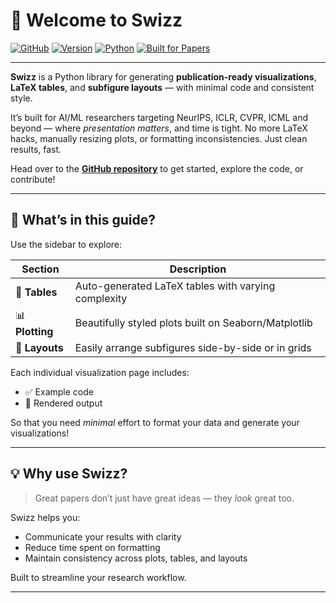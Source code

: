 # 📄 Welcome to **Swizz**

[![GitHub](https://img.shields.io/badge/GitHub-Repo-181717?logo=github)](https://github.com/anonymous-ml-author/swizz) [![Version](https://img.shields.io/badge/version-0.1.0-orange)](https://github.com/anonymous-ml-author/swizz/releases) [![Python](https://img.shields.io/badge/python-3.10%2B-blue.svg)](https://www.python.org/) [![Built for Papers](https://img.shields.io/badge/built%20for-AI%20papers-ff69b4)](https://github.com/anonymous-ml-author/swizz)

---

**Swizz** is a Python library for generating **publication-ready visualizations**, **LaTeX tables**, and **subfigure
layouts** — with minimal code and consistent style. 

It’s built for AI/ML researchers targeting NeurIPS, ICLR, CVPR, ICML and beyond — where *presentation matters*, and time
is tight. No more LaTeX hacks, manually resizing plots, or formatting inconsistencies. Just clean results, fast.

Head over to the [**GitHub repository**](https://github.com/anonymous-ml-author/swizz) to get started, explore the code, or contribute!

---

## 🧭 What’s in this guide?

Use the sidebar to explore:

| Section         | Description                                                      |
|-----------------|------------------------------------------------------------------|
| 🧾 **Tables**   | Auto-generated LaTeX tables with varying complexity              |
| 📊 **Plotting** | Beautifully styled plots built on Seaborn/Matplotlib             |
| 🧩 **Layouts**  | Easily arrange subfigures side-by-side or in grids |

Each individual visualization page includes:

- ✅ Example code
- 📸 Rendered output

So that you need *minimal* effort to format your data and generate your visualizations!

---

## 💡 Why use Swizz?

> Great papers don’t just have great ideas — they *look* great too.

Swizz helps you:

- Communicate your results with clarity
- Reduce time spent on formatting
- Maintain consistency across plots, tables, and layouts

Built to streamline your research workflow.

---